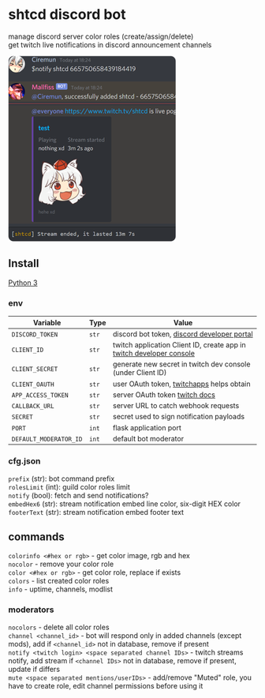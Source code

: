 # shtcd discord bot

manage discord server color roles (create/assign/delete)  
get twitch live notifications in discord announcement channels  

![image](image.png)

## Install

[Python 3](https://www.python.org/)

### env

|       Variable       | Type |   Value
|----------------------|-----   |----------------------------------------------------------------------------------------------|
|`DISCORD_TOKEN`       | `str`  | discord bot token, [discord developer portal](https://discord.com/developers)                |
|`CLIENT_ID`           | `str`  | twitch application Client ID, create app in [twitch developer console](https://dev.twitch.tv/console/apps)                                                                                           |  
|`CLIENT_SECRET`       | `str`  | generate new secret in twitch dev console (under Client ID)                                  |
|`CLIENT_OAUTH`        | `str`  | user OAuth token, [twitchapps](https://twitchapps.com/tokengen/) helps obtain                |
|`APP_ACCESS_TOKEN`    | `str`  | server OAuth token [twitch docs](https://dev.twitch.tv/docs/authentication/getting-tokens-oauth#oauth-client-credentials-flow)  
|`CALLBACK_URL`        | `str`  | server URL to catch webhook requests                                                         |
|`SECRET`              | `str`  | secret used to sign notification payloads                                                    |
|`PORT`                | `int`  | flask application port                                                                       |
|`DEFAULT_MODERATOR_ID`| `int`  | default bot moderator                                                                        |

### cfg.json

`prefix`       (str): bot command prefix  
`rolesLimit`   (int): guild color roles limit  
`notify`       (bool): fetch and send notifications?  
`embedHex6`    (str): stream notification embed line color, six-digit HEX color  
`footerText`   (str): stream notification embed footer text  

## commands

`colorinfo <#hex or rgb>` - get color image, rgb and hex  
`nocolor` - remove your color role  
`color <#hex or rgb>` - get color role, replace if exists  
`colors` - list created color roles  
`info` - uptime, channels, modlist  

### moderators
`nocolors` - delete all color roles  
`channel <channel_id>` - bot will respond only in added channels (except mods), add if `<channel_id>` not in database, remove if present  
`notify <twitch login> <space separated channel IDs>` - twitch streams notify, add stream if `<channel IDs>` not in database, remove if present, update if differs  
`mute <space separated mentions/userIDs>` - add/remove "Muted" role, you have to create role, edit channel permissions before using it  
